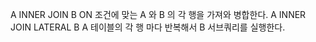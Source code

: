 A INNER JOIN B
ON 조건에 맞는 A 와 B 의 각 행을 가져와 병합한다.
A INNER JOIN LATERAL B
A 테이블의 각 행 마다 반복해서 B 서브쿼리를 실행한다.
